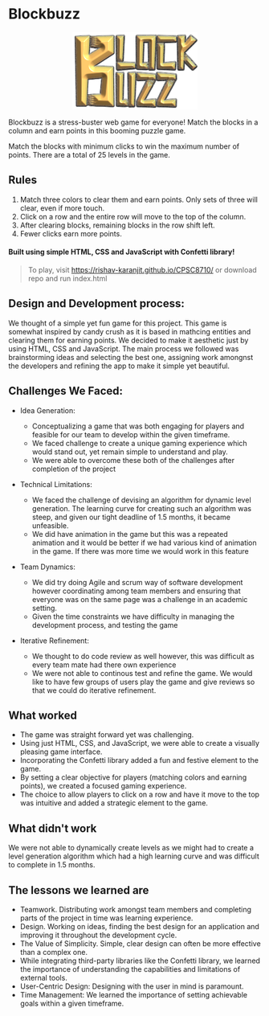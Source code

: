 # Blockbuzz

<p align="center">
  <img src="https://github.com/rishav-karanjit/CPSC8710/blob/main/img/logo.png" />
</p>

Blockbuzz is a stress-buster web game for everyone! Match the blocks in a column and earn points in this booming puzzle game.

Match the blocks with minimum clicks to win the maximum number of points. There are a total of 25 levels in the game. 

## Rules
1. Match three colors to clear them and earn points. Only sets of three will clear, even if more touch.
2. Click on a row and the entire row will move to the top of the column.
3. After clearing blocks, remaining blocks in the row shift left.
4. Fewer clicks earn more points.


#### Built using simple HTML, CSS and JavaScript with Confetti library!

> To play, visit https://rishav-karanjit.github.io/CPSC8710/ or download repo and run index.html


## Design and Development process:
We thought of a simple yet fun game for this project. This game is somewhat inspired by candy crush as it is based in mathcing entities and clearing them for earning points. We decided to make it aesthetic just by using HTML, CSS and JavaScript. The main process we followed was brainstorming ideas and selecting the best one, assigning work amongnst the developers and refining the app to make it simple yet beautiful. 

## Challenges We Faced:
- Idea Generation:
	- Conceptualizing a game that was both engaging for players and feasible for our team to develop within the given timeframe.
	- We faced challenge to create a unique gaming experience which would stand out, yet remain simple to understand and play.
	- We were able to overcome these both of the challenges after completion of the project

- Technical Limitations:
	- We faced the challenge of devising an algorithm for dynamic level generation. The learning curve for creating such an algorithm was steep, and given our tight deadline of 1.5 months, it became unfeasible.
	- We did have animation in the game but this was a repeated animation and it would be better if we had various kind of animation in the game. If there was more time we would work in this feature

- Team Dynamics:
	- We did try doing Agile and scrum way of software development however coordinating among team members and ensuring that everyone was on the same page was a challenge in an academic setting.
	- Given the time constraints we have difficulty in managing the development process, and testing the game 

- Iterative Refinement:
	- We thought to do code review as well however, this was difficult as every team mate had there own experience
	- We were not able to continous test and refine the game. We would like to have few groups of users play the game and give reviews so that we could do iterative refinement.


## What worked
- The game was straight forward yet was challenging. 
- Using just HTML, CSS, and JavaScript, we were able to create a visually pleasing game interface. 
- Incorporating the Confetti library added a fun and festive element to the game.
- By setting a clear objective for players (matching colors and earning points), we created a focused gaming experience.
- The choice to allow players to click on a row and have it move to the top was intuitive and added a strategic element to the game.

## What didn't work
We were not able to dynamically create levels as we might had to create a level generation algorithm which had a high learning curve and was difficult to complete in 1.5 months.

## The lessons we learned are
- Teamwork. Distributing work amongst team members and completing parts of the project in time was learning experience.
- Design. Working on ideas, finding the best design for an application and improving it throughout the development cycle. 
- The Value of Simplicity. Simple, clear design can often be more effective than a complex one.
- While integrating third-party libraries like the Confetti library, we learned the importance of understanding the capabilities and limitations of external tools. 
- User-Centric Design: Designing with the user in mind is paramount.
- Time Management: We learned the importance of setting achievable goals within a given timeframe.
